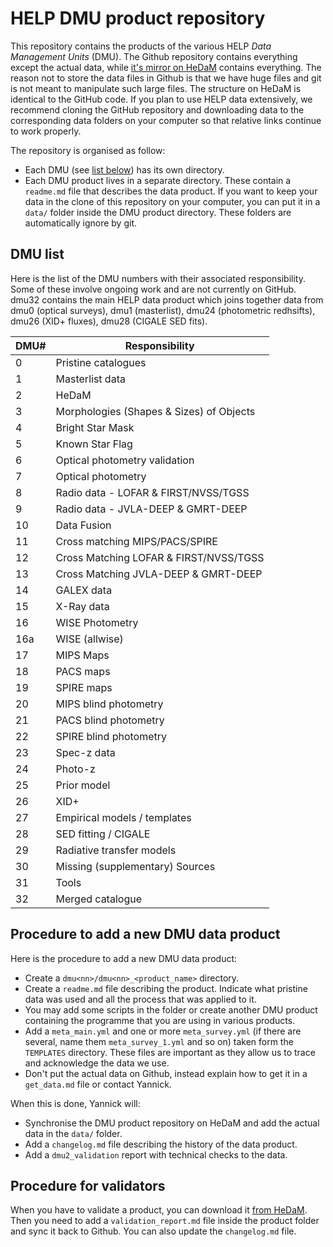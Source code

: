 HELP DMU product repository
===========================

This repository contains the products of the various HELP *Data Management
Units* (DMU). The Github repository contains everything except the actual data,
while [it's mirror on HeDaM](http://hedam.lam.fr/HELP/data/dmu_products/)
contains everything. The reason not to store the data files in Github is that we
have huge files and git is not meant to manipulate such large files. The structure on HeDaM is identical to the GitHub code. If you plan to use HELP data extensively, we recommend cloning the GitHub repository and downloading data to the corresponding data folders on your computer so that relative links continue to work properly.

The repository is organised as follow:

- Each DMU (see [list below](#dmu-list)) has its own directory. 
- Each DMU product lives in a separate directory. These contain
  a `readme.md` file that describes the data product.  If you want to keep your
  data in the clone of this repository on your computer, you can put it in
  a `data/` folder inside the DMU product directory.  These folders are
  automatically ignore by git.



DMU list
--------

Here is the list of the DMU numbers with their associated responsibility. Some of these involve ongoing work and are not currently on GitHub. dmu32 contains the main HELP data product which joins together data from dmu0 (optical surveys), dmu1 (masterlist), dmu24 (photometric redhsifts), dmu26 (XID+ fluxes), dmu28 (CIGALE SED fits).

 DMU#  |  Responsibility
-------|------------------------------------------
 0     |  Pristine catalogues
 1     |  Masterlist data
 2     |  HeDaM
 3     |  Morphologies (Shapes & Sizes) of Objects
 4     |  Bright Star Mask
 5     |  Known Star Flag
 6     |  Optical photometry validation
 7     |  Optical photometry
 8     |  Radio data - LOFAR & FIRST/NVSS/TGSS
 9     |  Radio data - JVLA-DEEP & GMRT-DEEP
 10    |  Data Fusion
 11    |  Cross matching MIPS/PACS/SPIRE
 12    |  Cross Matching LOFAR & FIRST/NVSS/TGSS
 13    |  Cross Matching JVLA-DEEP & GMRT-DEEP
 14    |  GALEX data
 15    |  X-Ray data
 16    |  WISE Photometry
 16a   |  WISE (allwise)
 17    |  MIPS Maps
 18    |  PACS maps
 19    |  SPIRE maps
 20    |  MIPS blind photometry
 21    |  PACS blind photometry
 22    |  SPIRE blind photometry
 23    |  Spec-z data
 24    |  Photo-z
 25    |  Prior model
 26    |  XID+
 27    |  Empirical models / templates
 28    |  SED fitting / CIGALE
 29    |  Radiative transfer models
 30    |  Missing (supplementary) Sources
 31    |  Tools
 32    |  Merged catalogue



Procedure to add a new DMU data product
---------------------------------------

Here is the procedure to add a new DMU data product:

- Create a `dmu<nn>/dmu<nn>_<product_name>` directory.
- Create a `readme.md` file describing the product.  Indicate what pristine data
  was used and all the process that was applied to it.
- You may add some scripts in the folder or create another DMU product
  containing the programme that you are using in various products.
- Add a `meta_main.yml` and one or more `meta_survey.yml` (if there are several,
  name them `meta_survey_1.yml` and so on) taken form the `TEMPLATES` directory.
  These files are important as they allow us to trace and acknowledge the data
  we use.
- Don't put the actual data on Github, instead explain how to get it in
  a `get_data.md` file or contact Yannick.

When this is done, Yannick will:

- Synchronise the DMU product repository on HeDaM and add the actual data in the
  `data/` folder.
- Add a `changelog.md` file describing the history of the data product.
- Add a `dmu2_validation` report with technical checks to the data.

Procedure for validators
------------------------

When you have to validate a product, you can download it [from
HeDaM](http://hedam.lam.fr/HELP/data/dmu_products/).  Then you need to add
a `validation_report.md` file inside the product folder and sync it back to
Github.  You can also update the `changelog.md` file.